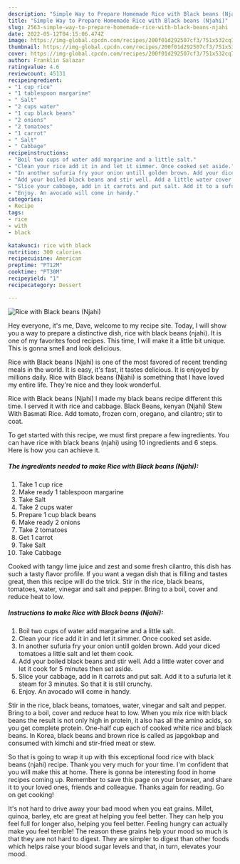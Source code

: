 ```yaml
---
description: "Simple Way to Prepare Homemade Rice with Black beans (Njahi)"
title: "Simple Way to Prepare Homemade Rice with Black beans (Njahi)"
slug: 2563-simple-way-to-prepare-homemade-rice-with-black-beans-njahi
date: 2022-05-12T04:15:06.474Z
image: https://img-global.cpcdn.com/recipes/200f01d292507cf3/751x532cq70/rice-with-black-beans-njahi-recipe-main-photo.jpg
thumbnail: https://img-global.cpcdn.com/recipes/200f01d292507cf3/751x532cq70/rice-with-black-beans-njahi-recipe-main-photo.jpg
cover: https://img-global.cpcdn.com/recipes/200f01d292507cf3/751x532cq70/rice-with-black-beans-njahi-recipe-main-photo.jpg
author: Franklin Salazar
ratingvalue: 4.6
reviewcount: 45131
recipeingredient:
- "1 cup rice"
- "1 tablespoon margarine"
- " Salt"
- "2 cups water"
- "1 cup black beans"
- "2 onions"
- "2 tomatoes"
- "1 carrot"
- " Salt"
- " Cabbage"
recipeinstructions:
- "Boil two cups of water add margarine and a little salt."
- "Clean your rice add it in and let it simmer. Once cooked set aside."
- "In another sufuria fry your onion untill golden brown. Add your diced tomatoes a little salt and let them cook."
- "Add your boiled black beans and stir well. Add a little water cover and let it cook for 5 minutes then set aside."
- "Slice your cabbage, add in it carrots and put salt. Add it to a sufuria let it steam for 3 minutes. So that it is still crunchy."
- "Enjoy. An avocado will come in handy."
categories:
- Recipe
tags:
- rice
- with
- black

katakunci: rice with black 
nutrition: 300 calories
recipecuisine: American
preptime: "PT12M"
cooktime: "PT30M"
recipeyield: "1"
recipecategory: Dessert

---
```



![Rice with Black beans (Njahi)](https://img-global.cpcdn.com/recipes/200f01d292507cf3/751x532cq70/rice-with-black-beans-njahi-recipe-main-photo.jpg)

Hey everyone, it's me, Dave, welcome to my recipe site. Today, I will show you a way to prepare a distinctive dish, rice with black beans (njahi). It is one of my favorites food recipes. This time, I will make it a little bit unique. This is gonna smell and look delicious.

Rice with Black beans (Njahi) is one of the most favored of recent trending meals in the world. It is easy, it's fast, it tastes delicious. It is enjoyed by millions daily. Rice with Black beans (Njahi) is something that I have loved my entire life. They're nice and they look wonderful.

Rice with Black beans (Njahi) I made my black beans recipe different this time. I served it with rice and cabbage. Black Beans, kenyan (Njahi) Stew With Basmati Rice. Add tomato, frozen corn, oregano, and cilantro; stir to coat.


To get started with this recipe, we must first prepare a few ingredients. You can have rice with black beans (njahi) using 10 ingredients and 6 steps. Here is how you can achieve it.

<!--inarticleads1-->

##### The ingredients needed to make Rice with Black beans (Njahi):

1. Take 1 cup rice
1. Make ready 1 tablespoon margarine
1. Take  Salt
1. Take 2 cups water
1. Prepare 1 cup black beans
1. Make ready 2 onions
1. Take 2 tomatoes
1. Get 1 carrot
1. Take  Salt
1. Take  Cabbage


Cooked with tangy lime juice and zest and some fresh cilantro, this dish has such a tasty flavor profile. If you want a vegan dish that is filling and tastes great, then this recipe will do the trick. Stir in the rice, black beans, tomatoes, water, vinegar and salt and pepper. Bring to a boil, cover and reduce heat to low. 

<!--inarticleads2-->

##### Instructions to make Rice with Black beans (Njahi):

1. Boil two cups of water add margarine and a little salt.
1. Clean your rice add it in and let it simmer. Once cooked set aside.
1. In another sufuria fry your onion untill golden brown. Add your diced tomatoes a little salt and let them cook.
1. Add your boiled black beans and stir well. Add a little water cover and let it cook for 5 minutes then set aside.
1. Slice your cabbage, add in it carrots and put salt. Add it to a sufuria let it steam for 3 minutes. So that it is still crunchy.
1. Enjoy. An avocado will come in handy.


Stir in the rice, black beans, tomatoes, water, vinegar and salt and pepper. Bring to a boil, cover and reduce heat to low. When you mix rice with black beans the result is not only high in protein, it also has all the amino acids, so you get complete protein. One-half cup each of cooked white rice and black beans. In Korea, black beans and brown rice is called as japgokbap and consumed with kimchi and stir-fried meat or stew. 

So that is going to wrap it up with this exceptional food rice with black beans (njahi) recipe. Thank you very much for your time. I'm confident that you will make this at home. There is gonna be interesting food in home recipes coming up. Remember to save this page on your browser, and share it to your loved ones, friends and colleague. Thanks again for reading. Go on get cooking!

It's not hard to drive away your bad mood when you eat grains. Millet, quinoa, barley, etc are great at helping you feel better. They can help you feel full for longer also, helping you feel better. Feeling hungry can actually make you feel terrible! The reason these grains help your mood so much is that they are not hard to digest. They are simpler to digest than other foods which helps raise your blood sugar levels and that, in turn, elevates your mood.
